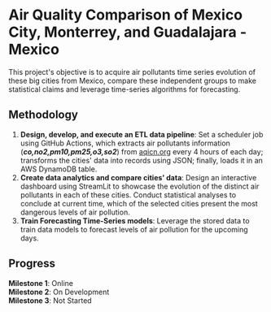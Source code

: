 # Air Quality Comparison of Mexico City, Monterrey, and Guadalajara - Mexico
This project's objective is to acquire air pollutants time series evolution of these big cities from Mexico, compare these independent groups to make statistical claims and leverage time-series algorithms for forecasting.

## Methodology
1. **Design, develop, and execute an ETL data pipeline**: Set a scheduler job using GitHub Actions, which extracts air pollutants information (***co,no2,pm10,pm25,o3,so2***) from [aqicn.org](https://aqicn.org/api/) every 4 hours of each day; transforms the cities' data into records using JSON; finally, loads it in an AWS DynamoDB table. 
2. **Create data analytics and compare cities' data**: Design an interactive dashboard using StreamLit to showcase the evolution of the distinct air pollutants in each of these cities. Conduct statistical analyses to conclude at current time, which of the selected cities present the most dangerous levels of air pollution. 
3. **Train Forecasting Time-Series models**: Leverage the stored data to train data models to forecast levels of air pollution for the upcoming days.

## Progress
**Milestone 1**: Online <br>
**Milestone 2**: On Development <br>
**Milestone 3**: Not Started



